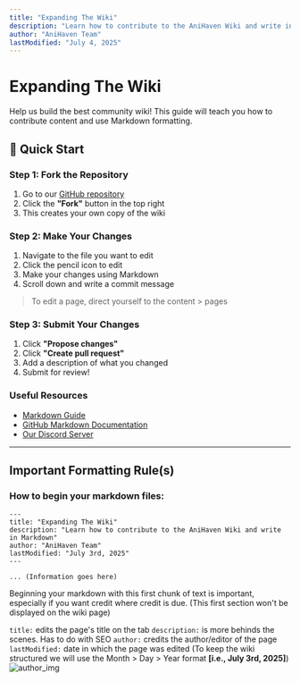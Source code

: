 ```yaml
---
title: "Expanding The Wiki"
description: "Learn how to contribute to the AniHaven Wiki and write in Markdown"
author: "AniHaven Team"
lastModified: "July 4, 2025"
---
```


# Expanding The Wiki

Help us build the best community wiki! This guide will teach you how to contribute content and use Markdown formatting.

## 🚀 Quick Start

### Step 1: Fork the Repository
1. Go to our [GitHub repository](https://github.com/vury-chris/anihaven-wiki)
2. Click the **"Fork"** button in the top right
3. This creates your own copy of the wiki

### Step 2: Make Your Changes
1. Navigate to the file you want to edit 
2. Click the pencil icon to edit
3. Make your changes using Markdown
4. Scroll down and write a commit message
> To edit a page, direct yourself to the content > pages

### Step 3: Submit Your Changes
1. Click **"Propose changes"**
2. Click **"Create pull request"**
3. Add a description of what you changed
4. Submit for review!

### Useful Resources
- [Markdown Guide](https://www.markdownguide.org/)
- [GitHub Markdown Documentation](https://docs.github.com/en/get-started/writing-on-github)
- [Our Discord Server](https://discord.anihaven.site)

---

## Important Formatting Rule(s)
### How to begin your markdown files:

```
---
title: "Expanding The Wiki"
description: "Learn how to contribute to the AniHaven Wiki and write in Markdown"
author: "AniHaven Team"
lastModified: "July 3rd, 2025"
---

... (Information goes here)
```

Beginning your markdown with this first chunk of text is important, especially if you want credit where credit is due. (This first section won't be displayed on the wiki page)

``` title: ``` edits the page's title on the tab 
``` description: ``` is more behinds the scenes. Has to do with SEO
``` author: ``` credits the author/editor of the page 
``` lastModified: ``` date in which the page was edited (To keep the wiki structured we will use the Month > Day > Year format **[i.e., July 3rd, 2025]**)
![author_img](/uploads/expanding-wiki-author-demo.png)


